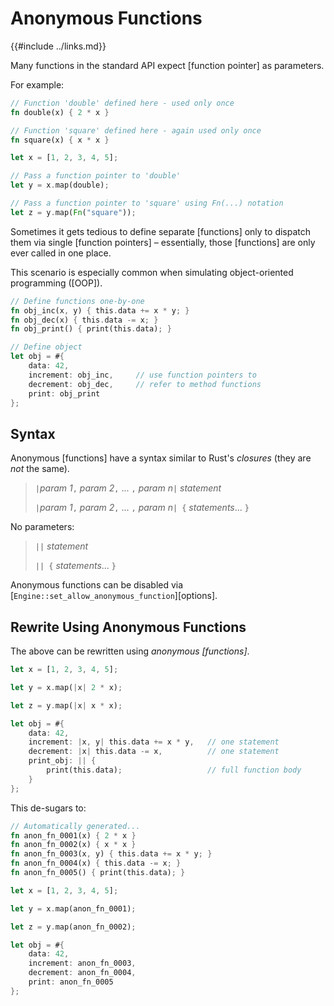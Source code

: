 Anonymous Functions
===================

{{#include ../links.md}}

Many functions in the standard API expect [function pointer] as parameters.

For example:

```rust
// Function 'double' defined here - used only once
fn double(x) { 2 * x }

// Function 'square' defined here - again used only once
fn square(x) { x * x }

let x = [1, 2, 3, 4, 5];

// Pass a function pointer to 'double'
let y = x.map(double);

// Pass a function pointer to 'square' using Fn(...) notation
let z = y.map(Fn("square"));
```

Sometimes it gets tedious to define separate [functions] only to dispatch them via single [function pointers] &ndash;
essentially, those [functions] are only ever called in one place.

This scenario is especially common when simulating object-oriented programming ([OOP]).

```rust
// Define functions one-by-one
fn obj_inc(x, y) { this.data += x * y; }
fn obj_dec(x) { this.data -= x; }
fn obj_print() { print(this.data); }

// Define object
let obj = #{
    data: 42,
    increment: obj_inc,     // use function pointers to
    decrement: obj_dec,     // refer to method functions
    print: obj_print
};
```


Syntax
------

Anonymous [functions] have a syntax similar to Rust's _closures_ (they are _not_ the same).

> `|`_param 1_`,` _param 2_`,` ... `,` _param n_`|` _statement_  
>
> `|`_param 1_`,` _param 2_`,` ... `,` _param n_`| {` _statements_... `}`  

No parameters:

> `||` _statement_  
>
> `|| {` _statements_... `}`

Anonymous functions can be disabled via [`Engine::set_allow_anonymous_function`][options].


Rewrite Using Anonymous Functions
---------------------------------

The above can be rewritten using _anonymous [functions]_.

```rust
let x = [1, 2, 3, 4, 5];

let y = x.map(|x| 2 * x);

let z = y.map(|x| x * x);

let obj = #{
    data: 42,
    increment: |x, y| this.data += x * y,   // one statement
    decrement: |x| this.data -= x,          // one statement
    print_obj: || {
        print(this.data);                   // full function body
    }
};
```

This de-sugars to:

```rust
// Automatically generated...
fn anon_fn_0001(x) { 2 * x }
fn anon_fn_0002(x) { x * x }
fn anon_fn_0003(x, y) { this.data += x * y; }
fn anon_fn_0004(x) { this.data -= x; }
fn anon_fn_0005() { print(this.data); }

let x = [1, 2, 3, 4, 5];

let y = x.map(anon_fn_0001);

let z = y.map(anon_fn_0002);

let obj = #{
    data: 42,
    increment: anon_fn_0003,
    decrement: anon_fn_0004,
    print: anon_fn_0005
};
```
